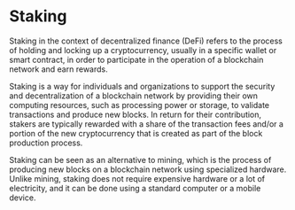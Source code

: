 # Staking

Staking in the context of decentralized finance (DeFi) refers to the process of holding and locking up a cryptocurrency, usually in a specific wallet or smart contract, in order to participate in the operation of a blockchain network and earn rewards.

Staking is a way for individuals and organizations to support the security and decentralization of a blockchain network by providing their own computing resources, such as processing power or storage, to validate transactions and produce new blocks. In return for their contribution, stakers are typically rewarded with a share of the transaction fees and/or a portion of the new cryptocurrency that is created as part of the block production process.

Staking can be seen as an alternative to mining, which is the process of producing new blocks on a blockchain network using specialized hardware. Unlike mining, staking does not require expensive hardware or a lot of electricity, and it can be done using a standard computer or a mobile device.
